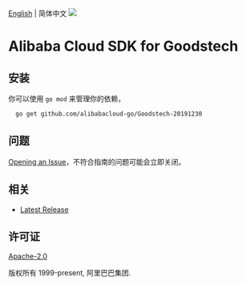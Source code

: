 [English](README.md) | 简体中文
![](https://aliyunsdk-pages.alicdn.com/icons/AlibabaCloud.svg)

# Alibaba Cloud SDK for Goodstech

## 安装
你可以使用 `go mod` 来管理你的依赖，
```sh
  go get github.com/alibabacloud-go/Goodstech-20191230
```

## 问题
[Opening an Issue](https://github.com/aliyun/alibabacloud-sdk/issues/new)，不符合指南的问题可能会立即关闭。

## 相关
* [Latest Release](https://github.com/aliyun/alibabacloud-sdk)

## 许可证
[Apache-2.0](http://www.apache.org/licenses/LICENSE-2.0)

版权所有 1999-present, 阿里巴巴集团.